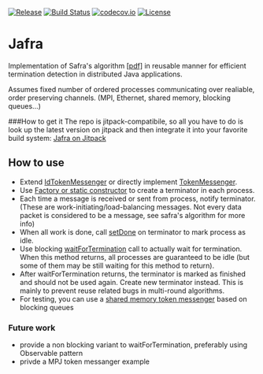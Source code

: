 [![Release](https://jitpack.io/v/daemontus/jafra.svg)](https://jitpack.io/#daemontus/jafra)
[![Build Status](https://travis-ci.org/daemontus/jafra.svg?branch=master)](https://travis-ci.org/daemontus/jafra)
[![codecov.io](https://codecov.io/github/daemontus/jafra/coverage.svg?branch=master)](https://codecov.io/github/daemontus/jafra?branch=master)
[![License](https://img.shields.io/badge/License-MIT-blue.svg?style=flat)](https://github.com/daemontus/jafra/blob/master/LICENSE.txt)

# Jafra
Implementation of Safra's algorithm [[pdf]](http://fmt.cs.utwente.nl/courses/cdp/slides/cdp-8-mpi-2-4up.pdf) in reusable manner for efficient termination detection in distributed Java applications.

Assumes fixed number of ordered processes communicating over realiable, order preserving channels. (MPI, Ethernet, shared memory, blocking queues...)

###How to get it
The repo is jitpack-compatibile, so all you have to do is look up the latest version on jitpack and then integrate it into your favorite build system: [Jafra on Jitpack](https://jitpack.io/#daemontus/jafra)

## How to use
 - Extend [IdTokenMessenger](https://github.com/daemontus/jafra/blob/master/src/main/kotlin/com/github/daemontus/jafra/TokenMessenger.kt) or directly implement [TokenMessenger](https://github.com/daemontus/jafra/blob/master/src/main/kotlin/com/github/daemontus/jafra/TokenMessenger.kt).
 - Use [Factory or static constructor](https://github.com/daemontus/jafra/blob/master/src/main/kotlin/com/github/daemontus/jafra/Terminator.kt#L90) to create a terminator in each process.
 - Each time a message is received or sent from process, notify terminator. (These are work-initiating/load-balancing messages. Not every data packet is considered to be a message, see safra's algorithm for more info)
 - When all work is done, call [setDone](https://github.com/daemontus/jafra/blob/master/src/main/kotlin/com/github/daemontus/jafra/Terminator.kt#L35) on terminator to mark process as idle.
 - Use blocking [waitForTermination](https://github.com/daemontus/jafra/blob/master/src/main/kotlin/com/github/daemontus/jafra/Terminator.kt#L68) call to actually wait for termination. When this method returns, all processes are guaranteed to be idle (but some of them may be still waiting for this method to return).
 - After waitForTermination returns, the terminator is marked as finished and should not be used again. Create new terminator instead. This is mainly to prevent reuse related bugs in multi-round algorithms.
 - For testing, you can use a [shared memory token messenger](https://github.com/daemontus/jafra/blob/master/src/main/kotlin/com/github/daemontus/jafra/SharedMemoryMessenger.kt#L19) based on blocking queues

### Future work
 - provide a non blocking variant to waitForTermination, preferably using Observable pattern
 - privde a MPJ token messanger example
